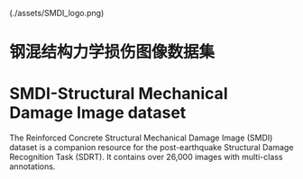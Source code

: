 (./assets/SMDI_logo.png)
# 钢混结构力学损伤图像数据集
# **SMDI-Structural Mechanical Damage Image dataset**
The Reinforced Concrete Structural Mechanical Damage Image (SMDI) dataset is a companion resource for the post-earthquake Structural Damage Recognition Task (SDRT). It contains over 26,000 images with multi-class annotations.

